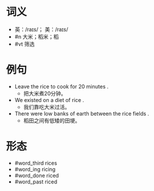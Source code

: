 # 词义
- 英：/raɪs/； 美：/raɪs/
- #n 大米；稻米；稻
- #vt 筛选
# 例句
- Leave the rice to cook for 20 minutes .
	- 把大米煮20分钟。
- We existed on a diet of rice .
	- 我们靠吃大米过活。
- There were low banks of earth between the rice fields .
	- 稻田之间有低矮的田埂。
# 形态
- #word_third rices
- #word_ing ricing
- #word_done riced
- #word_past riced
